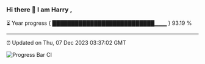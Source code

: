 ### Hi there 👋 I am Harry , 

⏳ Year progress { ███████████████████████████▁▁▁ } 93.19 %

---

⏰ Updated on Thu, 07 Dec 2023 03:37:02 GMT

![Progress Bar CI](https://github.com/duykhang68/duykhang68/workflows/Progress%20Bar%20CI/badge.svg)
